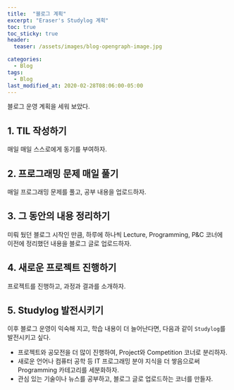 ```yaml
---
title:  "블로그 계획"
excerpt: "Eraser's Studylog 계획"
toc: true
toc_sticky: true
header:
  teaser: /assets/images/blog-opengraph-image.jpg

categories:
  - Blog
tags:
  - Blog
last_modified_at: 2020-02-28T08:06:00-05:00
---
```


블로그 운영 계획을 세워 보았다.

## 1. TIL 작성하기

매일 매일 스스로에게 동기를 부여하자.

## 2. 프로그래밍 문제 매일 풀기

매일 프로그래밍 문제를 풀고, 공부 내용을 업로드하자.

## 3. 그 동안의 내용 정리하기

미뤄 뒀던 블로그 시작인 만큼, 하루에 하나씩 Lecture, Programming, P&C 코너에 이전에 정리했던 내용을 블로그 글로 업로드하자.

## 4. 새로운 프로젝트 진행하기

프로젝트를 진행하고, 과정과 결과를 소개하자.

## 5. Studylog 발전시키기

이후 블로그 운영이 익숙해 지고, 학습 내용이 더 늘어난다면, 다음과 같이 `Studylog`를 발전시키고 싶다. 

* 프로젝트와 공모전을 더 많이 진행하여, Project와 Competition 코너로 분리하자.
* 새로운 언어나 컴퓨터 공학 등 IT 프로그래밍 분야 지식을 더 쌓음으로써 Programming 카테고리를 세분화하자.
* 관심 있는 기술이나 뉴스를 공부하고, 블로그 글로 업로드하는 코너를 만들자.
